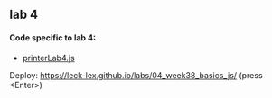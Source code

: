 ## lab 4

#### Code specific to lab 4:
- [printerLab4.js](js/printer/printerLab4.js)

Deploy: https://leck-lex.github.io/labs/04_week38_basics_js/ (press &#60;Enter&#62;) 
